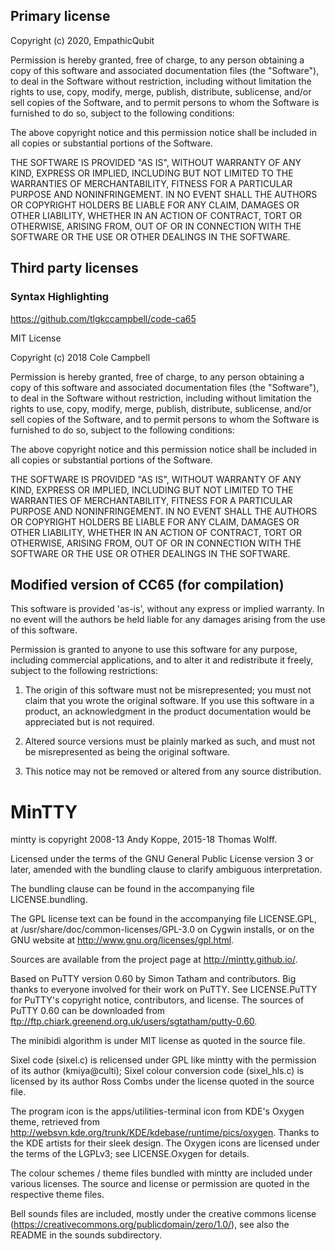 ## Primary license

Copyright (c) 2020, EmpathicQubit

Permission is hereby granted, free of charge, to any person obtaining a copy of this software and associated documentation files (the "Software"), to deal in the Software without restriction, including without limitation the rights to use, copy, modify, merge, publish, distribute, sublicense, and/or sell copies of the Software, and to permit persons to whom the Software is furnished to do so, subject to the following conditions:

The above copyright notice and this permission notice shall be included in all copies or substantial portions of the Software.

THE SOFTWARE IS PROVIDED "AS IS", WITHOUT WARRANTY OF ANY KIND, EXPRESS OR IMPLIED, INCLUDING BUT NOT LIMITED TO THE WARRANTIES OF MERCHANTABILITY, FITNESS FOR A PARTICULAR PURPOSE AND NONINFRINGEMENT. IN NO EVENT SHALL THE AUTHORS OR COPYRIGHT HOLDERS BE LIABLE FOR ANY CLAIM, DAMAGES OR OTHER LIABILITY, WHETHER IN AN ACTION OF CONTRACT, TORT OR OTHERWISE, ARISING FROM, OUT OF OR IN CONNECTION WITH THE SOFTWARE OR THE USE OR OTHER DEALINGS IN THE SOFTWARE.

## Third party licenses

### Syntax Highlighting

https://github.com/tlgkccampbell/code-ca65

MIT License

Copyright (c) 2018 Cole Campbell

Permission is hereby granted, free of charge, to any person obtaining a copy
of this software and associated documentation files (the "Software"), to deal
in the Software without restriction, including without limitation the rights
to use, copy, modify, merge, publish, distribute, sublicense, and/or sell
copies of the Software, and to permit persons to whom the Software is
furnished to do so, subject to the following conditions:

The above copyright notice and this permission notice shall be included in all
copies or substantial portions of the Software.

THE SOFTWARE IS PROVIDED "AS IS", WITHOUT WARRANTY OF ANY KIND, EXPRESS OR
IMPLIED, INCLUDING BUT NOT LIMITED TO THE WARRANTIES OF MERCHANTABILITY,
FITNESS FOR A PARTICULAR PURPOSE AND NONINFRINGEMENT. IN NO EVENT SHALL THE
AUTHORS OR COPYRIGHT HOLDERS BE LIABLE FOR ANY CLAIM, DAMAGES OR OTHER
LIABILITY, WHETHER IN AN ACTION OF CONTRACT, TORT OR OTHERWISE, ARISING FROM,
OUT OF OR IN CONNECTION WITH THE SOFTWARE OR THE USE OR OTHER DEALINGS IN THE
SOFTWARE.

## Modified version of CC65 (for compilation)

This software is provided 'as-is', without any express or implied warranty.
In no event will the authors be held liable for any damages arising from
the use of this software.

Permission is granted to anyone to use this software for any purpose,
including commercial applications, and to alter it and redistribute it
freely, subject to the following restrictions:

1. The origin of this software must not be misrepresented; you must not
claim that you wrote the original software. If you use this software in
a product, an acknowledgment in the product documentation would be
appreciated but is not required.

2. Altered source versions must be plainly marked as such, and must not
be misrepresented as being the original software.

3. This notice may not be removed or altered from any source distribution.

# MinTTY

mintty is copyright 2008-13 Andy Koppe, 2015-18 Thomas Wolff.

Licensed under the terms of the GNU General Public License version 3 or later,
amended with the bundling clause to clarify ambiguous interpretation.

The bundling clause can be found in the accompanying file LICENSE.bundling.

The GPL license text can be found in the accompanying file LICENSE.GPL, 
at /usr/share/doc/common-licenses/GPL-3.0 on Cygwin installs, 
or on the GNU website at http://www.gnu.org/licenses/gpl.html.

Sources are available from the project page at http://mintty.github.io/.

Based on PuTTY version 0.60 by Simon Tatham and contributors.
Big thanks to everyone involved for their work on PuTTY.
See LICENSE.PuTTY for PuTTY's copyright notice, contributors, and license.
The sources of PuTTY 0.60 can be downloaded from
ftp://ftp.chiark.greenend.org.uk/users/sgtatham/putty-0.60.

The minibidi algorithm is under MIT license as quoted in the source file.

Sixel code (sixel.c) is relicensed under GPL like mintty with the 
permission of its author (kmiya@culti); Sixel colour conversion code 
(sixel_hls.c) is licensed by its author Ross Combs under the license 
quoted in the source file.

The program icon is the apps/utilities-terminal icon from KDE's Oxygen theme,
retrieved from http://websvn.kde.org/trunk/KDE/kdebase/runtime/pics/oxygen. 
Thanks to the KDE artists for their sleek design. The Oxygen icons are licensed
under the terms of the LGPLv3; see LICENSE.Oxygen for details.

The colour schemes / theme files bundled with mintty are included 
under various licenses. The source and license or permission are 
quoted in the respective theme files.

Bell sounds files are included, mostly under the creative commons license 
(https://creativecommons.org/publicdomain/zero/1.0/), see also the README 
in the sounds subdirectory.
